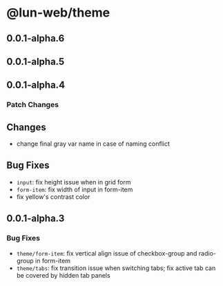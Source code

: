# @lun-web/theme

## 0.0.1-alpha.6

## 0.0.1-alpha.5

## 0.0.1-alpha.4

### Patch Changes

## Changes

- change final gray var name in case of naming conflict

## Bug Fixes

- `input`: fix height issue when in grid form
- `form-item`: fix width of input in form-item
- fix yellow's contrast color

## 0.0.1-alpha.3

### Bug Fixes

- `theme/form-item`: fix vertical align issue of checkbox-group and radio-group in form-item
- `theme/tabs`: fix transition issue when switching tabs; fix active tab can be covered by hidden tab panels
